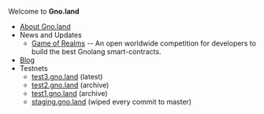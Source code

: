 Welcome to **Gno.land**

 * [About Gno.land](/about)
 * News and Updates
   * [Game of Realms](/game-of-realms) -- An open worldwide competition for developers to build the best Gnolang smart-contracts.
 * [Blog](https://test3.gno.land/r/gnoland/blog)
 * Testnets
   * [test3.gno.land](https://test3.gno.land) (latest)
   * [test2.gno.land](https://test2.gno.land) (archive)
   * [test1.gno.land](https://test1.gno.land) (archive)
   * [staging.gno.land](https://staging.gno.land) (wiped every commit to master)
